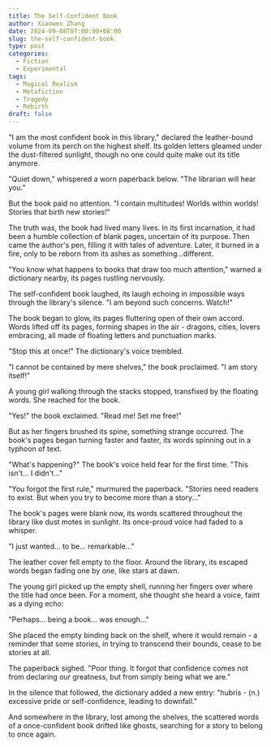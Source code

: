 ```yaml
---
title: The Self-Confident Book
author: Xiaowen Zhang
date: 2024-09-08T07:00:00+08:00
slug: the-self-confident-book
type: post
categories:
  - Fiction
  - Experimental
tags:
  - Magical Realism
  - Metafiction
  - Tragedy
  - Rebirth
draft: false
---
```


"I am the most confident book in this library," declared the leather-bound volume from its perch on the highest shelf. Its golden letters gleamed under the dust-filtered sunlight, though no one could quite make out its title anymore.

"Quiet down," whispered a worn paperback below. "The librarian will hear you."

But the book paid no attention. "I contain multitudes! Worlds within worlds! Stories that birth new stories!"

The truth was, the book had lived many lives. In its first incarnation, it had been a humble collection of blank pages, uncertain of its purpose. Then came the author's pen, filling it with tales of adventure. Later, it burned in a fire, only to be reborn from its ashes as something...different.

"You know what happens to books that draw too much attention," warned a dictionary nearby, its pages rustling nervously.

The self-confident book laughed, its laugh echoing in impossible ways through the library's silence. "I am beyond such concerns. Watch!"

The book began to glow, its pages fluttering open of their own accord. Words lifted off its pages, forming shapes in the air - dragons, cities, lovers embracing, all made of floating letters and punctuation marks.

"Stop this at once!" The dictionary's voice trembled.

"I cannot be contained by mere shelves," the book proclaimed. "I am story itself!"

A young girl walking through the stacks stopped, transfixed by the floating words. She reached for the book.

"Yes!" the book exclaimed. "Read me! Set me free!"

But as her fingers brushed its spine, something strange occurred. The book's pages began turning faster and faster, its words spinning out in a typhoon of text.

"What's happening?" The book's voice held fear for the first time. "This isn't... I didn't..."

"You forgot the first rule," murmured the paperback. "Stories need readers to exist. But when you try to become more than a story..."

The book's pages were blank now, its words scattered throughout the library like dust motes in sunlight. Its once-proud voice had faded to a whisper.

"I just wanted... to be... remarkable..."

The leather cover fell empty to the floor. Around the library, its escaped words began fading one by one, like stars at dawn.

The young girl picked up the empty shell, running her fingers over where the title had once been. For a moment, she thought she heard a voice, faint as a dying echo:

"Perhaps... being a book... was enough..."

She placed the empty binding back on the shelf, where it would remain - a reminder that some stories, in trying to transcend their bounds, cease to be stories at all.

The paperback sighed. "Poor thing. It forgot that confidence comes not from declaring our greatness, but from simply being what we are."

In the silence that followed, the dictionary added a new entry: "hubris - (n.) excessive pride or self-confidence, leading to downfall."

And somewhere in the library, lost among the shelves, the scattered words of a once-confident book drifted like ghosts, searching for a story to belong to once again.